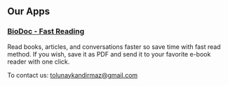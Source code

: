 ## Our Apps

### [BioDoc - Fast Reading](https://breakdance.github.io/breakdance/)
Read books, articles, and conversations faster so save time with fast read method. If you wish, save it as PDF and send it to your favorite e-book reader with one click.

To contact us: tolunaykandirmaz@gmail.com
